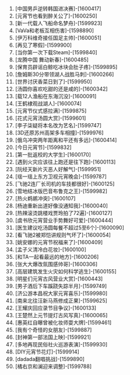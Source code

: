 
1. [中国男乒逆转韩国进决赛]-[1600417]
1. [元宵节也看到醉关公了]-[1600250]
1. [新一代载人飞船命名梦舟]-[1599923]
1. [VaVa和老板互相伤害]-[1598890]
1. [伊万科维奇接任国足主帅]-[1600051]
1. [再见了寒假]-[1599900]
1. [当你第一次下载Steam]-[1599840]
1. [龙腾中国 舞动新春]-[1600485]
1. [保育员辟谣白鲸吃冰块会肚子疼]-[1599895]
1. [詹姆斯30分带领湖人战胜马刺]-[1600266]
1. [世界讨厌香菜日到了]-[1599950]
1. [汤圆你喜欢吃甜的还是咸的]-[1600342]
1. [载12人渔船在东海沉没]-[1600091]
1. [王鹤棣观战湖人]-[1600074]
1. [元宵节仪式感拉满]-[1599875]
1. [花式元宵汤圆大赏]-[1599601]
1. [李子柒疑将本名改为艺名]-[1599747]
1. [3D还原苏州高架多车相撞]-[1599976]
1. [俄乌冲突两年距离和平还有多远]-[1600414]
1. [今日元宵节]-[1599832]
1. [第一批返校的大学生]-[1600170]
1. [遇到火灾应该往上跑还是往下跑]-[1600113]
1. [阮经天新片灭恶人好解气]-[1599951]
1. [瑶一瑶上东方卫视元宵晚会]-[1599787]
1. [飞驰2连厂长司机的车技都很好]-[1600125]
1. [雪地结冰版巴音布鲁克之王]-[1599982]
1. [热火鹈鹕冲突]-[1600107]
1. [杨迪重新出道好像没通知我]-[1600040]
1. [热辣滚烫跳楼戏贾玲拍了72遍]-[1600127]
1. [虞书欣元宵营业手势舞好可爱]-[1600444]
1. [医生建议吃汤圆每餐不超过5至6个]-[1600090]
1. [看飞驰2被郑恺讲规则气坏了]-[1600054]
1. [姚安娜的元宵节祝福来了]-[1600409]
1. [孟子义清冷白花妆]-[1600100]
1. [和TA一起看最远的地方]-[1600206]
1. [张大大爆改氛围感帅哥]-[1600306]
1. [高层建筑发生火灾如何科学逃生]-[1600155]
1. [明星们元宵古风营业大赏]-[1600443]
1. [男子酒后下车蹊跷失踪半月]-[1599749]
1. [济公游本昌祝大家元宵喜乐]-[1599980]
1. [南来北往汪新马燕修成正果]-[1599625]
1. [王耀庆回应录节目争议]-[1600133]
1. [王楚然上元节提灯古风写真]-[1600065]
1. [惠英红自曝曾被化妆师耍大牌]-[1599461]
1. [我有个奇怪的女朋友]-[1599887]
1. [封神第一部法国上映]-[1599921]
1. [多地再现民俗社火巡游表演]-[1599930]
1. [DIY元宵节花灯]-[1599914]
1. [dadada翻唱挑战]-[1599890]
1. [橘右京和澜迎来调整]-[1599788]